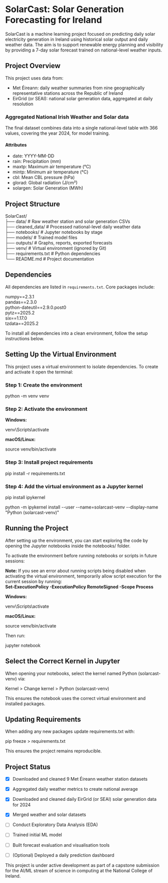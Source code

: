# SolarCast: Solar Generation Forecasting for Ireland

SolarCast is a machine learning project focused on predicting daily solar electricity generation in Ireland using historical solar output and daily weather data. The aim is to support renewable energy planning and visibility by providing a 7-day solar forecast trained on national-level weather inputs.

## Project Overview

This project uses data from:

- Met Éireann: daily weather summaries from nine geographically representative stations across the Republic of Ireland
- EirGrid (or SEAI): national solar generation data, aggregated at daily resolution

### Aggregated National Irish Weather and Solar data

The final dataset combines data into a single national-level table with 366 values, covering the year 2024, for model training.

#### Attributes

- date: YYYY-MM-DD
- rain: Precipitation (mm)
- maxtp: Maximum air temperature (°C)
- mintp: Minimum air temperature (°C)
- cbl: Mean CBL pressure (hPa)
- glorad: Global radiation (J/cm²)
- solargen: Solar Generation (MWh)


## Project Structure

SolarCast/  
├── data/ # Raw weather station and solar generation CSVs  
├── cleaned_data/ # Processed national-level daily weather data  
├── notebooks/ # Jupyter notebooks by stage  
├── models/ # Trained model files  
├── outputs/ # Graphs, reports, exported forecasts  
├── venv/ # Virtual environment (ignored by Git)    
├── requirements.txt # Python dependencies  
└── README.md # Project documentation  

## Dependencies

All dependencies are listed in `requirements.txt`. Core packages include:

numpy==2.3.1  
pandas==2.3.0  
python-dateutil==2.9.0.post0  
pytz==2025.2  
six==1.17.0  
tzdata==2025.2  

To install all dependencies into a clean environment, follow the setup instructions below.

## Setting Up the Virtual Environment

This project uses a virtual environment to isolate dependencies. To create and activate it open the terminal:

### Step 1: Create the environment

python -m venv venv 

### Step 2: Activate the environment

__Windows:__  

venv\Scripts\activate

__macOS/Linux:__  

source venv/bin/activate

### Step 3: Install project requirements

pip install -r requirements.txt

### Step 4: Add the virtual environment as a Jupyter kernel

pip install ipykernel  

python -m ipykernel install --user --name=solarcast-venv --display-name "Python (solarcast-venv)"

## Running the Project

After setting up the environment, you can start exploring the code by opening the Jupyter notebooks inside the notebooks/ folder.

To activate the environment before running notebooks or scripts in future sessions:

**Note:** If you see an error about running scripts being disabled when activating the virtual environment, temporarily allow script execution for the current session by running:  
**Set-ExecutionPolicy -ExecutionPolicy RemoteSigned -Scope Process**   

__Windows:__  

venv\Scripts\activate

__macOS/Linux:__  

source venv/bin/activate

Then run:  

jupyter notebook

## Select the Correct Kernel in Jupyter

When opening your notebooks, select the kernel named Python (solarcast-venv) via:  

Kernel > Change kernel > Python (solarcast-venv)  

This ensures the notebook uses the correct virtual environment and installed packages.  

## Updating Requirements

When adding any new packages update requirements.txt with:

pip freeze > requirements.txt

This ensures the project remains reproducible.

## Project Status

- [x] Downloaded and cleaned 9 Met Éireann weather station datasets  
- [x] Aggregated daily weather metrics to create national average 
- [x] Downloaded and cleaned daily EirGrid (or SEAI) solar generation data for 2024  
- [x] Merged weather and solar datasets  
- [ ] Conduct Exploratory Data Analysis (EDA)  
- [ ] Trained initial ML model  
- [ ] Built forecast evaluation and visualisation tools  
- [ ] (Optional) Deployed a daily prediction dashboard  


This project is under active development as part of a capstone submission for the AI/ML stream of science in computing at the National College of Ireland.
